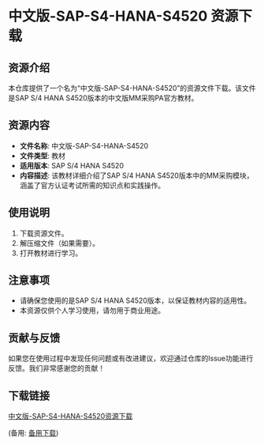 # 中文版-SAP-S4-HANA-S4520 资源下载

## 资源介绍

本仓库提供了一个名为“中文版-SAP-S4-HANA-S4520”的资源文件下载。该文件是SAP S/4 HANA S4520版本的中文版MM采购PA官方教材。

## 资源内容

- **文件名称**: 中文版-SAP-S4-HANA-S4520
- **文件类型**: 教材
- **适用版本**: SAP S/4 HANA S4520
- **内容描述**: 该教材详细介绍了SAP S/4 HANA S4520版本中的MM采购模块，涵盖了官方认证考试所需的知识点和实践操作。

## 使用说明

1. 下载资源文件。
2. 解压缩文件（如果需要）。
3. 打开教材进行学习。

## 注意事项

- 请确保您使用的是SAP S/4 HANA S4520版本，以保证教材内容的适用性。
- 本资源仅供个人学习使用，请勿用于商业用途。

## 贡献与反馈

如果您在使用过程中发现任何问题或有改进建议，欢迎通过仓库的Issue功能进行反馈。我们非常感谢您的贡献！

## 下载链接
[中文版-SAP-S4-HANA-S4520资源下载](https://pan.quark.cn/s/9c60213b3a3e) 

(备用: [备用下载](https://pan.baidu.com/s/1bhcAaulmUsv_XwZUeV3cNA?pwd=1234))
